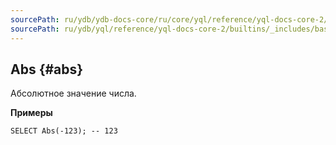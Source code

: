 ```yaml
---
sourcePath: ru/ydb/ydb-docs-core/ru/core/yql/reference/yql-docs-core-2/builtins/_includes/basic/abs.md
sourcePath: ru/ydb/yql/reference/yql-docs-core-2/builtins/_includes/basic/abs.md
---
```


## Abs {#abs}

Абсолютное значение числа.

**Примеры**
``` yql
SELECT Abs(-123); -- 123
```
